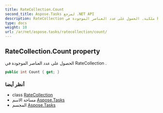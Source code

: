 ```yaml
---
title: RateCollection.Count
second_title: Aspose.Tasks لمرجع .NET API
description: RateCollection ملكية. الحصول على عدد العناصر الموجودة في RateCollection .
type: docs
weight: 10
url: /ar/net/aspose.tasks/ratecollection/count/
---
```

## RateCollection.Count property

الحصول على عدد العناصر الموجودة في RateCollection .

```csharp
public int Count { get; }
```

### أنظر أيضا

* class [RateCollection](../)
* مساحة الاسم [Aspose.Tasks](../../ratecollection/)
* المجسم [Aspose.Tasks](../../../)


